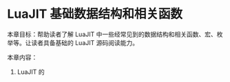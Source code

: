 # LuaJIT 基础数据结构和相关函数

本章目标：帮助读者了解 LuaJIT 中一些经常见到的数据结构和相关函数、宏、枚举等。让读者具备基础的 LuaJIT 源码阅读能力。

本章内容：

1. LuaJIT 的